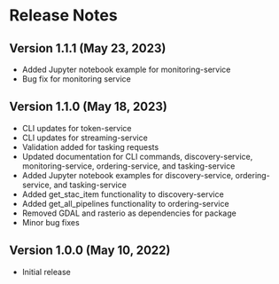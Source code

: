 # Release Notes

## Version 1.1.1 (May 23, 2023)

* Added Jupyter notebook example for monitoring-service
* Bug fix for monitoring service

## Version 1.1.0 (May 18, 2023)

* CLI updates for token-service
* CLI updates for streaming-service
* Validation added for tasking requests
* Updated documentation for CLI commands, discovery-service, monitoring-service, ordering-service, and tasking-service
* Added Jupyter notebook examples for discovery-service, ordering-service, and tasking-service
* Added get_stac_item functionality to discovery-service
* Added get_all_pipelines functionality to ordering-service
* Removed GDAL and rasterio as dependencies for package
* Minor bug fixes

## Version 1.0.0 (May 10, 2022)

* Initial release
